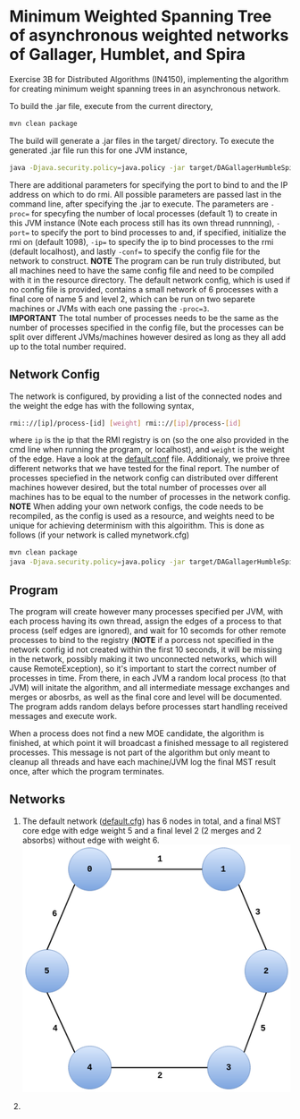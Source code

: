 # Minimum Weighted Spanning Tree of asynchronous weighted networks of Gallager, Humblet, and Spira

Exercise 3B for Distributed Algorithms (IN4150), implementing the algorithm for creating minimum weight spanning trees
in an asynchronous network.

To build the .jar file, execute from the current directory,

```bash
mvn clean package
```

The build will generate a .jar files in the target/ directory. To execute the generated .jar file run this for one 
JVM instance,

```bash
java -Djava.security.policy=java.policy -jar target/DAGallagerHumbleSpira.jar -proc=6
```

There are additional parameters for specifying the port to bind to and the IP address on which to do rmi.
All possible parameters are passed last in the command line, after specifying the .jar to execute. The parameters 
are `-proc=` for specyfing the number of local processes (default 1) to create in this JVM instance (Note each process 
still has its own thread runnning), `-port=` to specify the port to bind processes to and, if specified, initialize the 
rmi on (default 1098), `-ip=` to specify the ip to bind processes to the rmi (default localhost), and lastly `-conf=` 
to specify the config file for the network to construct. **NOTE** The program can be run truly distributed, but all
machines need to have the same config file and need to be compiled with it in the resource directory.
The default network config, which is used if no config file is provided, contains a small network of 6 processes with
a final core of name 5 and level 2, which can be run on two separete machines or JVMs with each one passing the `-proc=3`.  
**IMPORTANT** The total number of processes needs to be the same as the number of processes specified in the config file,
but the processes can be split over different JVMs/machines however desired as long as they all add up to the total 
number required.

## Network Config

The network is configured, by providing a list of the connected nodes and the weight the edge has with the following
syntax,

```bash
rmi:://[ip]/process-[id] [weight] rmi:://[ip]/process-[id]
```

where `ip` is the ip that the RMI registry is on (so the one also provided in the cmd line when running the program,
or localhost), and `weight` is the weight of the edge. Have a look at the [default.conf](https://github.com/nicktehrany/Distributed-Algorithms/blob/ex3/exercise-3b/src/main/resources/default.cfg) file. Additionaly, we proive three different networks that we have tested for the final
report. The number of processes speciefied in the network config can distributed over different machines however desired,
but the total number of processes over all machines has to be equal to the number of processes in the network config.
**NOTE** When adding your own network configs, the code needs to be recompiled, as the config is used as a
resource, and weights need to be unique for achieving determinism with this algoirithm. This is done as follows 
(if your network is called mynetwork.cfg)


```bash
mvn clean package
java -Djava.security.policy=java.policy -jar target/DAGallagerHumbleSpira.jar -proc=1 -conf=mynetwork.cfg
```
## Program

The program will create however many processes specified per JVM, with each process having its own thread, assign
the edges of a process to that process (self edges are ignored), and wait for 10 secomds
for other remote processes to bind to the registry (**NOTE** if a porcess not specified in the network config id not 
created within the first 10 seconds, it will be missing in the network, possibly making it two unconnected networks,
which will cause RemoteException), so it's important to start the correct number of processes in time. From there, in each
JVM a random local process (to that JVM) will initate the algorithm, and all intermediate message exchanges and 
merges or abosrbs, as well as the final core and level will be documented. The program adds random delays before 
processes start handling received messages and execute work.

When a process does not find a new MOE candidate, the algorithm is finished, at which point it will broadcast a
finished message to all registered processes. This message is not part of the algorithm but only meant to cleanup all
threads and have each machine/JVM log the final MST result once, after which the program terminates.

## Networks

1. The default network ([default.cfg](https://github.com/nicktehrany/Distributed-Algorithms/blob/ex3/exercise-3b/src/main/resources/default.cfg))
has 6 nodes in total, and a final MST core edge with edge weight 5 and a final level 2 (2 merges and 2 absorbs) 
without edge with weight 6.  
![default network](images/default.png "default network")

2. 